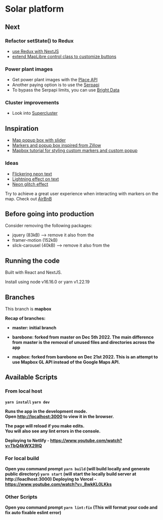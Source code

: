 # Solar platform

## Next

### Refactor setState() to Redux

- [use Redux with NextJS](https://blog.logrocket.com/use-redux-next-js/)
- [extend MapLibre control class to customize buttons](https://stackoverflow.com/questions/63709340/how-to-add-a-custom-geolocate-me-button-in-mapbox-gl-js)

### Power plant images
- Get power plant images with the [Place API](https://stackoverflow.com/questions/28705590/api-to-display-the-nearest-photos-to-a-long-lat-location-from-google-maps-views)
- Another paying option is to use the [Serpapi](https://serpapi.com/google-maps-photos-api)
- To bypass the Serpapi limits, you can use [Bright Data](https://brightdata.com/pricing/serp)

### Cluster improvements 

- Look into [Supercluster](https://blog.mapbox.com/clustering-millions-of-points-on-a-map-with-supercluster-272046ec5c97)

## Inspiration

- [Map popup box with slider](https://everythingiknows.com/mapbox/creating-multi-location-map-with-mapbox/)
- [Markers and popup box inspired from Zillow](https://dawchihliou.github.io/articles/building-custom-google-maps-marker-react-component-like-airbnb-in-nextjs)
- [Mapbox tutorial for styling custom markers and custom popup](https://docs.mapbox.com/help/tutorials/building-a-store-locator/)

### Ideas

- [Flickering neon text](https://css-tricks.com/how-to-create-neon-text-with-css/)
- [Lightning effect on text](https://dev.to/pankaj_singhr/lightning-effect-using-css-animation-4h3)
- [Neon glitch effect](https://gist.github.com/CodeMyUI/17cba2cb0698753fc21434a53863a23c)

Try to achieve a great user experience when interacting with markers on the map. Check out [AirBnB](https://www.airbnb.ie/s/San-Francisco--CA--United-States/homes?tab_id=home_tab&refinement_paths%5B%5D=%2Fhomes&flexible_trip_lengths%5B%5D=one_week&query=San%20Francisco%2C%20CA%2C%20USA&place_id=ChIJIQBpAG2ahYAR_6128GcTUEo&date_picker_type=calendar&checkin=2022-08-27&checkout=2022-08-31&adults=2&source=structured_search_input_header&search_type=user_map_move&ne_lat=37.8053501277308&ne_lng=-122.37779937848381&sw_lat=37.77496292220189&sw_lng=-122.44955383405022&zoom=15&search_by_map=true&ref=hackernoon.com&locale=en&_set_bev_on_new_domain=1667590370_NzBmMmQwODdlMjY0)


## Before going into production

Consider removing the following packages:
- jquery (83kB) --> remove it also from the <head>
- framer-motion (152kB)
- slick-carousel (40kB) --> remove it also from the <head>

## Running the code

Built with React and NextJS.

Install using node v16.16.0 or yarn v1.22.19

## Branches

This branch is <b>mapbox<b>

Recap of branches:

- master: initial branch
  
- barebone: forked from master on Dec 5th 2022. The main difference from master is the removal of unused files and directories across the app

- mapbox: forked from barebone on Dec 21st 2022. This is an attempt to use Mapbox GL API instead of the Google Maps API.

## Available Scripts

### From local host

`yarn install`
`yarn dev`

Runs the app in the development mode.\
Open [http://localhost:3000](http://localhost:3000) to view it in the browser.

The page will reload if you make edits.\
You will also see any lint errors in the console.

Deploying to Netlify - https://www.youtube.com/watch?v=TbQ4kWX29lQ

### For local build
Open you command prompt
`yarn build` (will build locally and generate public directory)
`yarn start` (will start the locally build server at http://loaclhost:3000)
Deploying to Vercel - https://www.youtube.com/watch?v=_8wkKL0LKks


### Other Scripts
Open you command prompt
`yarn lint:fix` (This will format your code and fix auto fixable eslint error)
